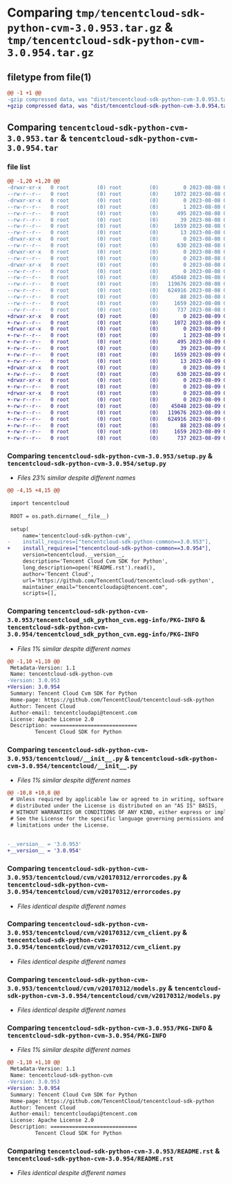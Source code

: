 # Comparing `tmp/tencentcloud-sdk-python-cvm-3.0.953.tar.gz` & `tmp/tencentcloud-sdk-python-cvm-3.0.954.tar.gz`

## filetype from file(1)

```diff
@@ -1 +1 @@
-gzip compressed data, was "dist/tencentcloud-sdk-python-cvm-3.0.953.tar", last modified: Tue Aug  8 00:22:26 2023, max compression
+gzip compressed data, was "dist/tencentcloud-sdk-python-cvm-3.0.954.tar", last modified: Wed Aug  9 00:22:31 2023, max compression
```

## Comparing `tencentcloud-sdk-python-cvm-3.0.953.tar` & `tencentcloud-sdk-python-cvm-3.0.954.tar`

### file list

```diff
@@ -1,20 +1,20 @@
-drwxr-xr-x   0 root         (0) root         (0)        0 2023-08-08 00:22:26.000000 tencentcloud-sdk-python-cvm-3.0.953/
--rw-r--r--   0 root         (0) root         (0)     1072 2023-08-08 00:22:26.000000 tencentcloud-sdk-python-cvm-3.0.953/setup.py
-drwxr-xr-x   0 root         (0) root         (0)        0 2023-08-08 00:22:26.000000 tencentcloud-sdk-python-cvm-3.0.953/tencentcloud_sdk_python_cvm.egg-info/
--rw-r--r--   0 root         (0) root         (0)        1 2023-08-08 00:22:26.000000 tencentcloud-sdk-python-cvm-3.0.953/tencentcloud_sdk_python_cvm.egg-info/dependency_links.txt
--rw-r--r--   0 root         (0) root         (0)      495 2023-08-08 00:22:26.000000 tencentcloud-sdk-python-cvm-3.0.953/tencentcloud_sdk_python_cvm.egg-info/SOURCES.txt
--rw-r--r--   0 root         (0) root         (0)       39 2023-08-08 00:22:26.000000 tencentcloud-sdk-python-cvm-3.0.953/tencentcloud_sdk_python_cvm.egg-info/requires.txt
--rw-r--r--   0 root         (0) root         (0)     1659 2023-08-08 00:22:26.000000 tencentcloud-sdk-python-cvm-3.0.953/tencentcloud_sdk_python_cvm.egg-info/PKG-INFO
--rw-r--r--   0 root         (0) root         (0)       13 2023-08-08 00:22:26.000000 tencentcloud-sdk-python-cvm-3.0.953/tencentcloud_sdk_python_cvm.egg-info/top_level.txt
-drwxr-xr-x   0 root         (0) root         (0)        0 2023-08-08 00:22:26.000000 tencentcloud-sdk-python-cvm-3.0.953/tencentcloud/
--rw-r--r--   0 root         (0) root         (0)      630 2023-08-08 00:22:26.000000 tencentcloud-sdk-python-cvm-3.0.953/tencentcloud/__init__.py
-drwxr-xr-x   0 root         (0) root         (0)        0 2023-08-08 00:22:26.000000 tencentcloud-sdk-python-cvm-3.0.953/tencentcloud/cvm/
--rw-r--r--   0 root         (0) root         (0)        0 2023-08-08 00:22:26.000000 tencentcloud-sdk-python-cvm-3.0.953/tencentcloud/cvm/__init__.py
-drwxr-xr-x   0 root         (0) root         (0)        0 2023-08-08 00:22:26.000000 tencentcloud-sdk-python-cvm-3.0.953/tencentcloud/cvm/v20170312/
--rw-r--r--   0 root         (0) root         (0)        0 2023-08-08 00:22:26.000000 tencentcloud-sdk-python-cvm-3.0.953/tencentcloud/cvm/v20170312/__init__.py
--rw-r--r--   0 root         (0) root         (0)    45048 2023-08-08 00:22:26.000000 tencentcloud-sdk-python-cvm-3.0.953/tencentcloud/cvm/v20170312/errorcodes.py
--rw-r--r--   0 root         (0) root         (0)   119676 2023-08-08 00:22:26.000000 tencentcloud-sdk-python-cvm-3.0.953/tencentcloud/cvm/v20170312/cvm_client.py
--rw-r--r--   0 root         (0) root         (0)   624916 2023-08-08 00:22:26.000000 tencentcloud-sdk-python-cvm-3.0.953/tencentcloud/cvm/v20170312/models.py
--rw-r--r--   0 root         (0) root         (0)       88 2023-08-08 00:22:26.000000 tencentcloud-sdk-python-cvm-3.0.953/setup.cfg
--rw-r--r--   0 root         (0) root         (0)     1659 2023-08-08 00:22:26.000000 tencentcloud-sdk-python-cvm-3.0.953/PKG-INFO
--rw-r--r--   0 root         (0) root         (0)      737 2023-08-08 00:22:26.000000 tencentcloud-sdk-python-cvm-3.0.953/README.rst
+drwxr-xr-x   0 root         (0) root         (0)        0 2023-08-09 00:22:31.000000 tencentcloud-sdk-python-cvm-3.0.954/
+-rw-r--r--   0 root         (0) root         (0)     1072 2023-08-09 00:22:31.000000 tencentcloud-sdk-python-cvm-3.0.954/setup.py
+drwxr-xr-x   0 root         (0) root         (0)        0 2023-08-09 00:22:31.000000 tencentcloud-sdk-python-cvm-3.0.954/tencentcloud_sdk_python_cvm.egg-info/
+-rw-r--r--   0 root         (0) root         (0)        1 2023-08-09 00:22:31.000000 tencentcloud-sdk-python-cvm-3.0.954/tencentcloud_sdk_python_cvm.egg-info/dependency_links.txt
+-rw-r--r--   0 root         (0) root         (0)      495 2023-08-09 00:22:31.000000 tencentcloud-sdk-python-cvm-3.0.954/tencentcloud_sdk_python_cvm.egg-info/SOURCES.txt
+-rw-r--r--   0 root         (0) root         (0)       39 2023-08-09 00:22:31.000000 tencentcloud-sdk-python-cvm-3.0.954/tencentcloud_sdk_python_cvm.egg-info/requires.txt
+-rw-r--r--   0 root         (0) root         (0)     1659 2023-08-09 00:22:31.000000 tencentcloud-sdk-python-cvm-3.0.954/tencentcloud_sdk_python_cvm.egg-info/PKG-INFO
+-rw-r--r--   0 root         (0) root         (0)       13 2023-08-09 00:22:31.000000 tencentcloud-sdk-python-cvm-3.0.954/tencentcloud_sdk_python_cvm.egg-info/top_level.txt
+drwxr-xr-x   0 root         (0) root         (0)        0 2023-08-09 00:22:31.000000 tencentcloud-sdk-python-cvm-3.0.954/tencentcloud/
+-rw-r--r--   0 root         (0) root         (0)      630 2023-08-09 00:22:31.000000 tencentcloud-sdk-python-cvm-3.0.954/tencentcloud/__init__.py
+drwxr-xr-x   0 root         (0) root         (0)        0 2023-08-09 00:22:31.000000 tencentcloud-sdk-python-cvm-3.0.954/tencentcloud/cvm/
+-rw-r--r--   0 root         (0) root         (0)        0 2023-08-09 00:22:31.000000 tencentcloud-sdk-python-cvm-3.0.954/tencentcloud/cvm/__init__.py
+drwxr-xr-x   0 root         (0) root         (0)        0 2023-08-09 00:22:31.000000 tencentcloud-sdk-python-cvm-3.0.954/tencentcloud/cvm/v20170312/
+-rw-r--r--   0 root         (0) root         (0)        0 2023-08-09 00:22:31.000000 tencentcloud-sdk-python-cvm-3.0.954/tencentcloud/cvm/v20170312/__init__.py
+-rw-r--r--   0 root         (0) root         (0)    45048 2023-08-09 00:22:31.000000 tencentcloud-sdk-python-cvm-3.0.954/tencentcloud/cvm/v20170312/errorcodes.py
+-rw-r--r--   0 root         (0) root         (0)   119676 2023-08-09 00:22:31.000000 tencentcloud-sdk-python-cvm-3.0.954/tencentcloud/cvm/v20170312/cvm_client.py
+-rw-r--r--   0 root         (0) root         (0)   624916 2023-08-09 00:22:31.000000 tencentcloud-sdk-python-cvm-3.0.954/tencentcloud/cvm/v20170312/models.py
+-rw-r--r--   0 root         (0) root         (0)       88 2023-08-09 00:22:31.000000 tencentcloud-sdk-python-cvm-3.0.954/setup.cfg
+-rw-r--r--   0 root         (0) root         (0)     1659 2023-08-09 00:22:31.000000 tencentcloud-sdk-python-cvm-3.0.954/PKG-INFO
+-rw-r--r--   0 root         (0) root         (0)      737 2023-08-09 00:22:31.000000 tencentcloud-sdk-python-cvm-3.0.954/README.rst
```

### Comparing `tencentcloud-sdk-python-cvm-3.0.953/setup.py` & `tencentcloud-sdk-python-cvm-3.0.954/setup.py`

 * *Files 23% similar despite different names*

```diff
@@ -4,15 +4,15 @@
 
 import tencentcloud
 
 ROOT = os.path.dirname(__file__)
 
 setup(
     name='tencentcloud-sdk-python-cvm',
-    install_requires=["tencentcloud-sdk-python-common==3.0.953"],
+    install_requires=["tencentcloud-sdk-python-common==3.0.954"],
     version=tencentcloud.__version__,
     description='Tencent Cloud Cvm SDK for Python',
     long_description=open('README.rst').read(),
     author='Tencent Cloud',
     url='https://github.com/TencentCloud/tencentcloud-sdk-python',
     maintainer_email="tencentcloudapi@tencent.com",
     scripts=[],
```

### Comparing `tencentcloud-sdk-python-cvm-3.0.953/tencentcloud_sdk_python_cvm.egg-info/PKG-INFO` & `tencentcloud-sdk-python-cvm-3.0.954/tencentcloud_sdk_python_cvm.egg-info/PKG-INFO`

 * *Files 1% similar despite different names*

```diff
@@ -1,10 +1,10 @@
 Metadata-Version: 1.1
 Name: tencentcloud-sdk-python-cvm
-Version: 3.0.953
+Version: 3.0.954
 Summary: Tencent Cloud Cvm SDK for Python
 Home-page: https://github.com/TencentCloud/tencentcloud-sdk-python
 Author: Tencent Cloud
 Author-email: tencentcloudapi@tencent.com
 License: Apache License 2.0
 Description: ============================
         Tencent Cloud SDK for Python
```

### Comparing `tencentcloud-sdk-python-cvm-3.0.953/tencentcloud/__init__.py` & `tencentcloud-sdk-python-cvm-3.0.954/tencentcloud/__init__.py`

 * *Files 1% similar despite different names*

```diff
@@ -10,8 +10,8 @@
 # Unless required by applicable law or agreed to in writing, software
 # distributed under the License is distributed on an "AS IS" BASIS,
 # WITHOUT WARRANTIES OR CONDITIONS OF ANY KIND, either express or implied.
 # See the License for the specific language governing permissions and
 # limitations under the License.
 
 
-__version__ = '3.0.953'
+__version__ = '3.0.954'
```

### Comparing `tencentcloud-sdk-python-cvm-3.0.953/tencentcloud/cvm/v20170312/errorcodes.py` & `tencentcloud-sdk-python-cvm-3.0.954/tencentcloud/cvm/v20170312/errorcodes.py`

 * *Files identical despite different names*

### Comparing `tencentcloud-sdk-python-cvm-3.0.953/tencentcloud/cvm/v20170312/cvm_client.py` & `tencentcloud-sdk-python-cvm-3.0.954/tencentcloud/cvm/v20170312/cvm_client.py`

 * *Files identical despite different names*

### Comparing `tencentcloud-sdk-python-cvm-3.0.953/tencentcloud/cvm/v20170312/models.py` & `tencentcloud-sdk-python-cvm-3.0.954/tencentcloud/cvm/v20170312/models.py`

 * *Files identical despite different names*

### Comparing `tencentcloud-sdk-python-cvm-3.0.953/PKG-INFO` & `tencentcloud-sdk-python-cvm-3.0.954/PKG-INFO`

 * *Files 1% similar despite different names*

```diff
@@ -1,10 +1,10 @@
 Metadata-Version: 1.1
 Name: tencentcloud-sdk-python-cvm
-Version: 3.0.953
+Version: 3.0.954
 Summary: Tencent Cloud Cvm SDK for Python
 Home-page: https://github.com/TencentCloud/tencentcloud-sdk-python
 Author: Tencent Cloud
 Author-email: tencentcloudapi@tencent.com
 License: Apache License 2.0
 Description: ============================
         Tencent Cloud SDK for Python
```

### Comparing `tencentcloud-sdk-python-cvm-3.0.953/README.rst` & `tencentcloud-sdk-python-cvm-3.0.954/README.rst`

 * *Files identical despite different names*

